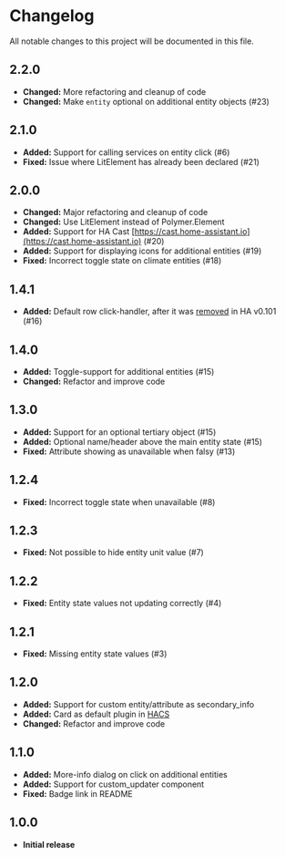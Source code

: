 # Changelog
All notable changes to this project will be documented in this file.

## 2.2.0

- **Changed:** More refactoring and cleanup of code
- **Changed:** Make `entity` optional on additional entity objects (#23)

## 2.1.0

- **Added:** Support for calling services on entity click (#6)
- **Fixed:** Issue where LitElement has already been declared (#21)

## 2.0.0

- **Changed:** Major refactoring and cleanup of code
- **Changed:** Use LitElement instead of Polymer.Element
- **Added:** Support for HA Cast [https://cast.home-assistant.io](https://cast.home-assistant.io) (#20)
- **Added:** Support for displaying icons for additional entities (#19)
- **Fixed:** Incorrect toggle state on climate entities (#18)

## 1.4.1

- **Added:** Default row click-handler, after it was [removed](https://github.com/home-assistant/home-assistant-polymer/pull/4023) in HA v0.101 (#16)

## 1.4.0

- **Added:** Toggle-support for additional entities (#15)
- **Changed:** Refactor and improve code

## 1.3.0

- **Added:** Support for an optional tertiary object (#15)
- **Added:** Optional name/header above the main entity state (#15)
- **Fixed:** Attribute showing as unavailable when falsy (#13)

## 1.2.4

- **Fixed:** Incorrect toggle state when unavailable (#8)

## 1.2.3

- **Fixed:** Not possible to hide entity unit value (#7)

## 1.2.2

- **Fixed:** Entity state values not updating correctly (#4)

## 1.2.1

- **Fixed:** Missing entity state values (#3)

## 1.2.0

- **Added:** Support for custom entity/attribute as secondary_info
- **Added:** Card as default plugin in [HACS](https://github.com/custom-components/hacs)
- **Changed:** Refactor and improve code

## 1.1.0

- **Added:** More-info dialog on click on additional entities
- **Added:** Support for custom_updater component
- **Fixed:** Badge link in README

## 1.0.0

- **Initial release**
